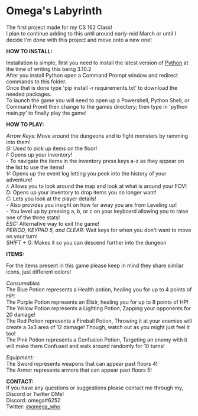 # Omega's Labyrinth
The first project made for my CS 162 Class!<br>
I plan to continue adding to this until around early-mid March or until I decide I'm done with this project and move onto a new one!

**HOW TO INSTALL:**

Installation is simple, first you need to install the latest version of [Python](https://www.python.org/downloads/) at the time of writing this being 3.10.2<br>
After you install Python open a Command Prompt window and redirect commands to this folder. <br>
Once that is done type 'pip install -r requirements.txt' to download the needed packages.<br>
To launch the game you will need to open up a Powershell, Python Shell, or Command Promt then change to the games directory; then type in 'python main.py' to finally play the game!

**HOW TO PLAY:**

*Arrow Keys:* Move around the dungeons and to fight monsters by ramming into them!
<br>
*G:* Used to pick up items on the floor!
<br>
*I:* Opens up your inventory!<br>
    - To navigate the items in the inventory press keys a-z as they appear on the list to use the items!<br>
*V:* Opens up the event log letting you peek into the history of your adventure!<br>
*/:* Allows you to look around the map and look at what is around your FOV!<br>
*D:* Opens up your inventory to drop items you no longer want!<br>
*C:* Lets you look at the player details!<br>
    - Also provides you insight on how far away you are from Leveling up!<br>
    - You level up by pressing a, b, or c on your keyboard allowing you to raise one of the three stats!<br>
*ESC:* Alternative way to exit the game!<br>
*PERIOD, KEYPAD 5, and CLEAR:* Wait keys for when you don't want to move on your turn!<br>
*SHIFT + G*: Makes it so you can descend further into the dungeon

**ITEMS:**

For the items present in this game please keep in mind they share similar icons, just different colors!<br>

*Consumables*<br>
The Blue Potion represents a Health potion, healing you for up to 4 points of HP!<br>
The Purple Potion represents an Elixir, healing you for up to 8 points of HP!<br>
The Yellow Potion represents a Lighting Potion, Zapping your opponents for 20 damage!<br>
The Red Potion represents a Fireball Potion, Throwing it at your enemies will create a 3x3 area of 12 damage! Though, watch out as you might just feel it too!<br>
The Pink Potion represents a Confusion Potion, Targeting an enemy with it will make them Confused and walk around randomly for 10 turns!<br>

*Equipment:*<br>
The Sword represents weapons that can appear past floors 4!<br>
The Armor represents armors that can appear past floors 5!<br>

**CONTACT:**<br>
If you have any questions or suggestions please contact me through my, Discord or Twitter DMs!<br>
Discord: omega#6252<br>
Twitter: [@omega_who](https://twitter.com/omega_who)